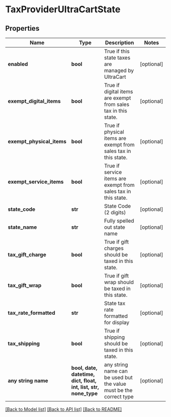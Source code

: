 # TaxProviderUltraCartState


## Properties
Name | Type | Description | Notes
------------ | ------------- | ------------- | -------------
**enabled** | **bool** | True if this state taxes are managed by UltraCart | [optional] 
**exempt_digital_items** | **bool** | True if digital items are exempt from sales tax in this state. | [optional] 
**exempt_physical_items** | **bool** | True if physical items are exempt from sales tax in this state. | [optional] 
**exempt_service_items** | **bool** | True if service items are exempt from sales tax in this state. | [optional] 
**state_code** | **str** | State Code (2 digits) | [optional] 
**state_name** | **str** | Fully spelled out state name | [optional] 
**tax_gift_charge** | **bool** | True if gift charges should be taxed in this state. | [optional] 
**tax_gift_wrap** | **bool** | True if gift wrap should be taxed in this state. | [optional] 
**tax_rate_formatted** | **str** | State tax rate formatted for display | [optional] 
**tax_shipping** | **bool** | True if shipping should be taxed in this state. | [optional] 
**any string name** | **bool, date, datetime, dict, float, int, list, str, none_type** | any string name can be used but the value must be the correct type | [optional]

[[Back to Model list]](../README.md#documentation-for-models) [[Back to API list]](../README.md#documentation-for-api-endpoints) [[Back to README]](../README.md)


